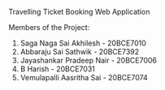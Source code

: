 Travelling Ticket Booking Web Application

Members of the Project:
1) Saga Naga Sai Akhilesh - 20BCE7010
2) Abbaraju Sai Sathwik - 20BCE7392
3) Jayashankar Pradeep Nair - 20BCE7006
4) B Harish - 20BCE7031
5) Vemulapalli Aasritha Sai - 20BCE7074
